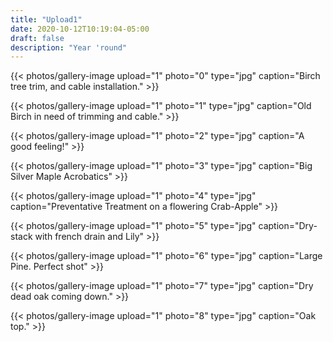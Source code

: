```yaml
---
title: "Upload1"
date: 2020-10-12T10:19:04-05:00
draft: false
description: "Year 'round"
---
```

{{< photos/gallery-image upload="1" photo="0" type="jpg" caption="Birch tree trim, and cable installation." >}}

<!--more-->

{{< photos/gallery-image upload="1" photo="1" type="jpg" caption="Old Birch in need of trimming and cable." >}}

{{< photos/gallery-image upload="1" photo="2" type="jpg" caption="A good feeling!" >}}

{{< photos/gallery-image upload="1" photo="3" type="jpg" caption="Big Silver Maple Acrobatics" >}}

{{< photos/gallery-image upload="1" photo="4" type="jpg" caption="Preventative Treatment on a flowering Crab-Apple" >}}

{{< photos/gallery-image upload="1" photo="5" type="jpg" caption="Dry-stack with french drain and Lily" >}}

{{< photos/gallery-image upload="1" photo="6" type="jpg" caption="Large Pine. Perfect shot" >}}

{{< photos/gallery-image upload="1" photo="7" type="jpg" caption="Dry dead oak coming down." >}}

{{< photos/gallery-image upload="1" photo="8" type="jpg" caption="Oak top." >}}
